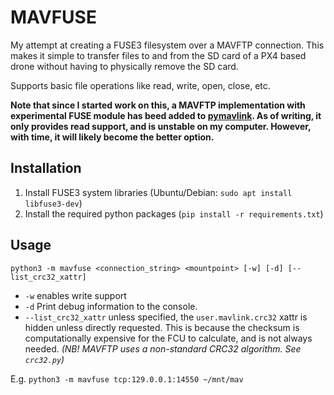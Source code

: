 # MAVFUSE
My attempt at creating a FUSE3 filesystem over a MAVFTP connection.
This makes it simple to transfer files to and from the SD card of a PX4 based drone without having to physically remove the SD card.

Supports basic file operations like read, write, open, close, etc.

**Note that since I started work on this, a MAVFTP implementation with experimental FUSE module has beed added to [pymavlink](https://github.com/ArduPilot/pymavlink). As of writing, it only provides read support, and is unstable on my computer. However, with time, it will likely become the better option.**

## Installation
1. Install FUSE3 system libraries (Ubuntu/Debian: `sudo apt install libfuse3-dev`)
2. Install the required python packages (`pip install -r requirements.txt`)

## Usage
`python3 -m mavfuse <connection_string> <mountpoint> [-w] [-d] [--list_crc32_xattr]`

- `-w` enables write support
- `-d` Print debug information to the console.
- `--list_crc32_xattr` unless specified, the `user.mavlink.crc32` xattr is hidden unless directly requested. This is because the checksum is computationally expensive for the FCU to calculate, and is not always needed.
*(NB! MAVFTP uses a non-standard CRC32 algorithm. See `crc32.py`)*

E.g. `python3 -m mavfuse tcp:129.0.0.1:14550 ~/mnt/mav`
